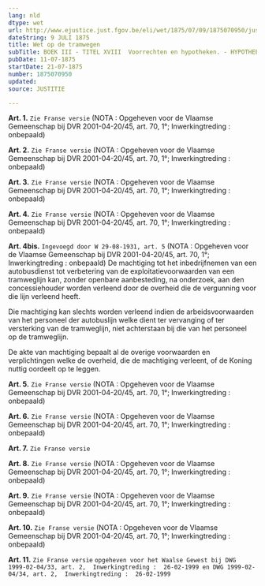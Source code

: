 ```yaml
---
lang: nld
dtype: wet
url: http://www.ejustice.just.fgov.be/eli/wet/1875/07/09/1875070950/justel
dateString: 9 JULI 1875
title: Wet op de tramwegen
subTitle: BOEK III - TITEL XVIII  Voorrechten en hypotheken. - HYPOTHEEKWET
pubDate: 11-07-1875
startDate: 21-07-1875
number: 1875070950
updated: 
source: JUSTITIE

---
```

**Art. 1.** `Zie Franse versie` (NOTA : Opgeheven voor de Vlaamse Gemeenschap bij DVR 2001-04-20/45, art. 70, 1°;  Inwerkingtreding :   onbepaald)


**Art. 2.** `Zie Franse versie` (NOTA : Opgeheven voor de Vlaamse Gemeenschap bij DVR 2001-04-20/45, art. 70, 1°;  Inwerkingtreding :   onbepaald)


**Art. 3.** `Zie Franse versie` (NOTA : Opgeheven voor de Vlaamse Gemeenschap bij DVR 2001-04-20/45, art. 70, 1°;  Inwerkingtreding :   onbepaald)


**Art. 4.** `Zie Franse versie` (NOTA : Opgeheven voor de Vlaamse Gemeenschap bij DVR 2001-04-20/45, art. 70, 1°;  Inwerkingtreding :   onbepaald)


**Art. 4bis.** `Ingevoegd door W 29-08-1931, art. 5` (NOTA : Opgeheven voor de Vlaamse Gemeenschap bij DVR 2001-04-20/45, art. 70, 1°;  Inwerkingtreding :   onbepaald) De machtiging tot het inbedrijfnemen van een autobusdienst tot verbetering van de exploitatievoorwaarden van een tramweglijn kan, zonder openbare aanbesteding, na onderzoek, aan den concessiehouder worden verleend door de overheid die de vergunning voor die lijn verleend heeft.

Die machtiging kan slechts worden verleend indien de arbeidsvoorwaarden van het personeel der autobuslijn welke dient ter vervanging of ter versterking van de tramweglijn, niet achterstaan bij die van het personeel op de tramweglijn.

De akte van machtiging bepaalt al de overige voorwaarden en verplichtingen welke de overheid, die de machtiging verleent, of de Koning nuttig oordeelt op te leggen.


**Art. 5.** `Zie Franse versie` (NOTA : Opgeheven voor de Vlaamse Gemeenschap bij DVR 2001-04-20/45, art. 70, 1°;  Inwerkingtreding :   onbepaald)


**Art. 6.** `Zie Franse versie` (NOTA : Opgeheven voor de Vlaamse Gemeenschap bij DVR 2001-04-20/45, art. 70, 1°;  Inwerkingtreding :   onbepaald)


**Art. 7.** `Zie Franse versie`


**Art. 8.** `Zie Franse versie` (NOTA : Opgeheven voor de Vlaamse Gemeenschap bij DVR 2001-04-20/45, art. 70, 1°;  Inwerkingtreding :   onbepaald)


**Art. 9.** `Zie Franse versie` (NOTA : Opgeheven voor de Vlaamse Gemeenschap bij DVR 2001-04-20/45, art. 70, 1°;  Inwerkingtreding :   onbepaald)


**Art. 10.** `Zie Franse versie` (NOTA : Opgeheven voor de Vlaamse Gemeenschap bij DVR 2001-04-20/45, art. 70, 1°;  Inwerkingtreding :   onbepaald)


**Art. 11.** `Zie Franse versie` `opgeheven voor het Waalse Gewest bij DWG 1999-02-04/33, art. 2,  Inwerkingtreding :  26-02-1999 en DWG 1999-02-04/34, art. 2,  Inwerkingtreding :  26-02-1999`

